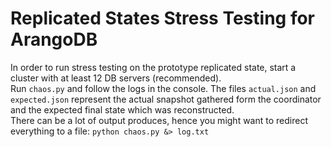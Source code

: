 Replicated States Stress Testing for ArangoDB
============================================

In order to run stress testing on the prototype replicated state,
start a cluster with at least 12 DB servers (recommended).  
Run `chaos.py` and follow the logs in the console.
The files `actual.json` and `expected.json` represent the actual snapshot gathered form the coordinator and the expected final
state which was reconstructed.  
There can be a lot of output produces, hence you might want to redirect everything to a file: `python chaos.py &> log.txt`